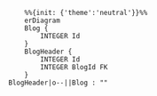 <!--- SIREN_START -->
```mermaid
	%%{init: {'theme':'neutral'}}%%
	erDiagram
	Blog {
		INTEGER Id 
	}
	BlogHeader {
		INTEGER Id 
		INTEGER BlogId FK
	}
BlogHeader|o--||Blog : ""
```
<!--- SIREN_END -->
